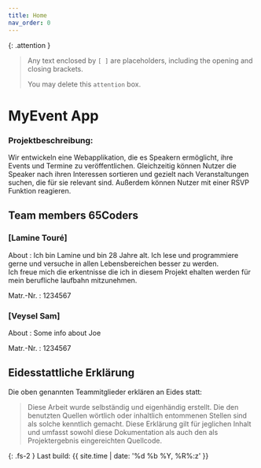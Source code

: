 ```yaml
---
title: Home
nav_order: 0
---
```


{: .attention }
> Any text enclosed by `[ ]` are placeholders, including the opening and closing brackets.
>
> You may delete this `attention` box.

# MyEvent App

<h3>Projektbeschreibung:</h3>

Wir entwickeln eine Webapplikation, die es Speakern ermöglicht, ihre
Events und Termine zu veröffentlichen. Gleichzeitig können Nutzer die
Speaker nach ihren Interessen sortieren und gezielt nach Veranstaltungen
suchen, die für sie relevant sind. Außerdem können Nutzer mit einer RSVP Funktion reagieren.

## Team members 65Coders

### [Lamine Touré]

About
: Ich bin Lamine und bin 28 Jahre alt.
Ich lese und programmiere gerne und versuche in allen Lebensbereichen besser zu werden. <br> Ich freue mich die erkentnisse die ich in diesem Projekt ehalten werden für mein berufliche laufbahn mitzunehmen.

Matr.-Nr.
: 1234567

### [Veysel Sam]

About
: Some info about Joe

Matr.-Nr.
: 1234567

## Eidesstattliche Erklärung

Die oben genannten Teammitglieder erklären an Eides statt:

> Diese Arbeit wurde selbständig und eigenhändig erstellt. Die den benutzten Quellen wörtlich oder inhaltlich entommenen Stellen sind als solche kenntlich gemacht. Diese Erklärung gilt für jeglichen Inhalt und umfasst sowohl diese Dokumentation als auch den als Projektergebnis eingereichten Quellcode.

{: .fs-2 }
Last build: {{ site.time | date: '%d %b %Y, %R%:z' }}
